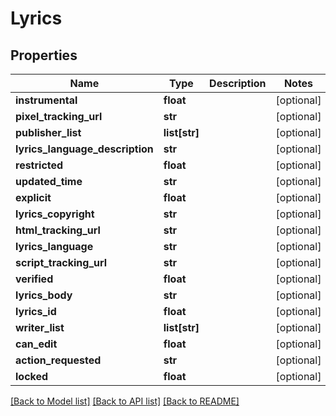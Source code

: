 # Lyrics

## Properties
Name | Type | Description | Notes
------------ | ------------- | ------------- | -------------
**instrumental** | **float** |  | [optional] 
**pixel_tracking_url** | **str** |  | [optional] 
**publisher_list** | **list[str]** |  | [optional] 
**lyrics_language_description** | **str** |  | [optional] 
**restricted** | **float** |  | [optional] 
**updated_time** | **str** |  | [optional] 
**explicit** | **float** |  | [optional] 
**lyrics_copyright** | **str** |  | [optional] 
**html_tracking_url** | **str** |  | [optional] 
**lyrics_language** | **str** |  | [optional] 
**script_tracking_url** | **str** |  | [optional] 
**verified** | **float** |  | [optional] 
**lyrics_body** | **str** |  | [optional] 
**lyrics_id** | **float** |  | [optional] 
**writer_list** | **list[str]** |  | [optional] 
**can_edit** | **float** |  | [optional] 
**action_requested** | **str** |  | [optional] 
**locked** | **float** |  | [optional] 

[[Back to Model list]](../README.md#documentation-for-models) [[Back to API list]](../README.md#documentation-for-api-endpoints) [[Back to README]](../README.md)


